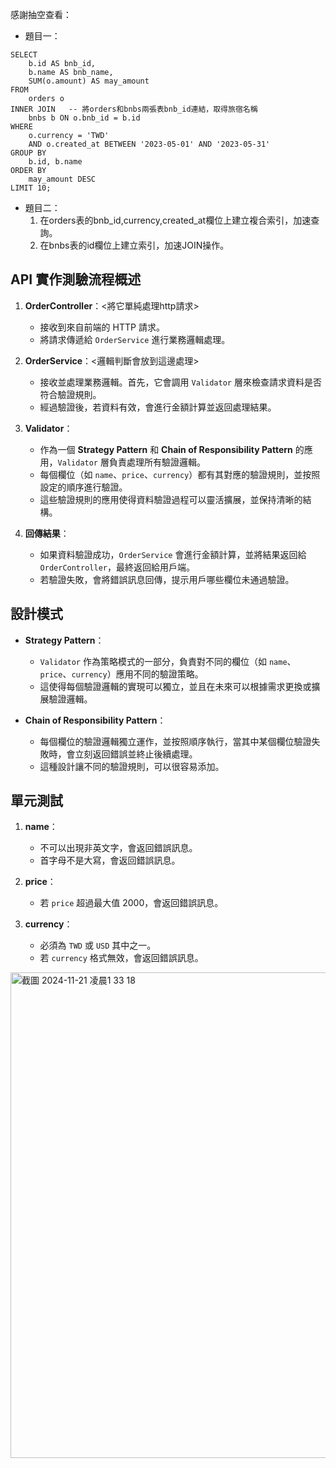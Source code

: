 感謝抽空查看：
- 題目一：
```
SELECT    
    b.id AS bnb_id,
    b.name AS bnb_name,
    SUM(o.amount) AS may_amount
FROM 
    orders o
INNER JOIN   -- 將orders和bnbs兩張表bnb_id連結，取得旅宿名稱
    bnbs b ON o.bnb_id = b.id
WHERE 
    o.currency = 'TWD'
    AND o.created_at BETWEEN '2023-05-01' AND '2023-05-31'
GROUP BY 
    b.id, b.name
ORDER BY 
    may_amount DESC
LIMIT 10;
```
- 題目二：
  1. 在orders表的bnb_id,currency,created_at欄位上建立複合索引，加速查詢。
  2. 在bnbs表的id欄位上建立索引，加速JOIN操作。

## API 實作測驗流程概述
1. **OrderController**：<將它單純處理http請求>
   - 接收到來自前端的 HTTP 請求。
   - 將請求傳遞給 `OrderService` 進行業務邏輯處理。
   
2. **OrderService**：<邏輯判斷會放到這邊處理>
   - 接收並處理業務邏輯。首先，它會調用 `Validator` 層來檢查請求資料是否符合驗證規則。
   - 經過驗證後，若資料有效，會進行金額計算並返回處理結果。
   
3. **Validator**：
   - 作為一個 **Strategy Pattern** 和 **Chain of Responsibility Pattern** 的應用，`Validator` 層負責處理所有驗證邏輯。
   - 每個欄位（如 `name`、`price`、`currency`）都有其對應的驗證規則，並按照設定的順序進行驗證。
   - 這些驗證規則的應用使得資料驗證過程可以靈活擴展，並保持清晰的結構。
   
4. **回傳結果**：
   - 如果資料驗證成功，`OrderService` 會進行金額計算，並將結果返回給 `OrderController`，最終返回給用戶端。
   - 若驗證失敗，會將錯誤訊息回傳，提示用戶哪些欄位未通過驗證。

## 設計模式

- **Strategy Pattern**：
  - `Validator` 作為策略模式的一部分，負責對不同的欄位（如 `name`、`price`、`currency`）應用不同的驗證策略。
  - 這使得每個驗證邏輯的實現可以獨立，並且在未來可以根據需求更換或擴展驗證邏輯。

- **Chain of Responsibility Pattern**：
  - 每個欄位的驗證邏輯獨立運作，並按照順序執行，當其中某個欄位驗證失敗時，會立刻返回錯誤並終止後續處理。
  - 這種設計讓不同的驗證規則，可以很容易添加。

## 單元測試
1. **name**：
   - 不可以出現非英文字，會返回錯誤訊息。
   - 首字母不是大寫，會返回錯誤訊息。

2. **price**：
   - 若 `price` 超過最大值 2000，會返回錯誤訊息。

3. **currency**：
   - 必須為 `TWD` 或 `USD` 其中之一。
   - 若 `currency` 格式無效，會返回錯誤訊息。

   
<img width="777" alt="截圖 2024-11-21 凌晨1 33 18" src="https://github.com/user-attachments/assets/e16d3cc1-6ae4-422d-8152-86bae3e0c0d3">
     
